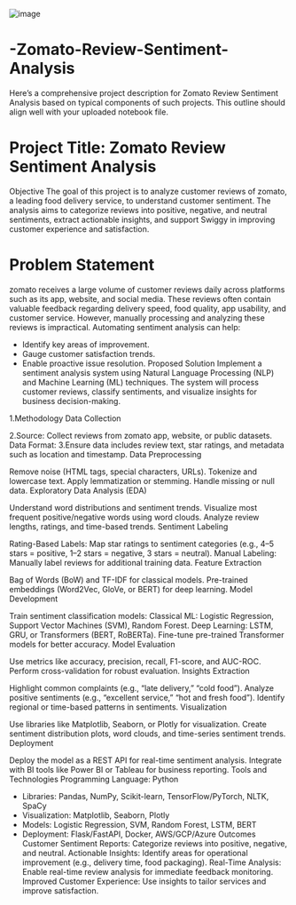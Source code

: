 ![image](https://github.com/user-attachments/assets/5a0a0027-295d-43a4-9e64-ab184cf7387c)

# -Zomato-Review-Sentiment-Analysis
Here’s a comprehensive project description for Zomato Review Sentiment Analysis based on typical components of such projects. This outline should align well with your uploaded notebook file.


# Project Title: Zomato Review Sentiment Analysis
Objective
The goal of this project is to analyze customer reviews of zomato, a leading food delivery service, to understand customer sentiment. The analysis aims to categorize reviews into positive, negative, and neutral sentiments, extract actionable insights, and support Swiggy in improving customer experience and satisfaction.

# Problem Statement
zomato receives a large volume of customer reviews daily across platforms such as its app, website, and social media. These reviews often contain valuable feedback regarding delivery speed, food quality, app usability, and customer service. However, manually processing and analyzing these reviews is impractical. Automating sentiment analysis can help:

- Identify key areas of improvement.
- Gauge customer satisfaction trends.
- Enable proactive issue resolution.
Proposed Solution
Implement a sentiment analysis system using Natural Language Processing (NLP) and Machine Learning (ML) techniques. The system will process customer reviews, classify sentiments, and visualize insights for business decision-making.

1.Methodology
Data Collection

2.Source: 
Collect reviews from zomato app, website, or public datasets.
Data Format: 
3.Ensure data includes review text, star ratings, and metadata such as location and timestamp.
Data Preprocessing

Remove noise (HTML tags, special characters, URLs).
Tokenize and lowercase text.
Apply lemmatization or stemming.
Handle missing or null data.
Exploratory Data Analysis (EDA)

Understand word distributions and sentiment trends.
Visualize most frequent positive/negative words using word clouds.
Analyze review lengths, ratings, and time-based trends.
Sentiment Labeling

Rating-Based Labels: Map star ratings to sentiment categories (e.g., 4–5 stars = positive, 1–2 stars = negative, 3 stars = neutral).
Manual Labeling: Manually label reviews for additional training data.
Feature Extraction

Bag of Words (BoW) and TF-IDF for classical models.
Pre-trained embeddings (Word2Vec, GloVe, or BERT) for deep learning.
Model Development

Train sentiment classification models:
Classical ML: Logistic Regression, Support Vector Machines (SVM), Random Forest.
Deep Learning: LSTM, GRU, or Transformers (BERT, RoBERTa).
Fine-tune pre-trained Transformer models for better accuracy.
Model Evaluation

Use metrics like accuracy, precision, recall, F1-score, and AUC-ROC.
Perform cross-validation for robust evaluation.
Insights Extraction

Highlight common complaints (e.g., “late delivery,” “cold food”).
Analyze positive sentiments (e.g., “excellent service,” “hot and fresh food”).
Identify regional or time-based patterns in sentiments.
Visualization

Use libraries like Matplotlib, Seaborn, or Plotly for visualization.
Create sentiment distribution plots, word clouds, and time-series sentiment trends.
Deployment

Deploy the model as a REST API for real-time sentiment analysis.
Integrate with BI tools like Power BI or Tableau for business reporting.
Tools and Technologies
Programming Language: Python
- Libraries: Pandas, NumPy, Scikit-learn, TensorFlow/PyTorch, NLTK, SpaCy
- Visualization: Matplotlib, Seaborn, Plotly
- Models: Logistic Regression, SVM, Random Forest, LSTM, BERT
- Deployment: Flask/FastAPI, Docker, AWS/GCP/Azure
Outcomes
Customer Sentiment Reports: Categorize reviews into positive, negative, and neutral.
Actionable Insights: Identify areas for operational improvement (e.g., delivery time, food packaging).
Real-Time Analysis: Enable real-time review analysis for immediate feedback monitoring.
Improved Customer Experience: Use insights to tailor services and improve satisfaction.
